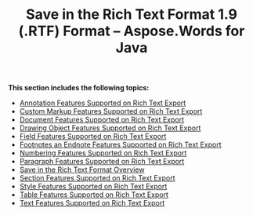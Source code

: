 ﻿---
title: Save in the Rich Text Format 1.9 (.RTF) Format – Aspose.Words for Java
articleTitle: Save in the Rich Text Format 1.9 (.RTF) Format
linktitle: Save in the Rich Text Format 1.9 (.RTF) Format
description: "Aspose.Words for Java allows you to work with various features supported when saving to Rich Text format."
type: docs
weight: 150
url: /java/save-in-the-rich-text-format-1-9-rtf-format/
---

**This section includes the following topics:** 

- [Annotation Features Supported on Rich Text Export](/words/java/annotation-features-supported-on-rich-text-export/)
- [Custom Markup Features Supported on Rich Text Export](/words/java/custom-markup-features-supported-on-rich-text-export/)
- [Document Features Supported on Rich Text Export](/words/java/document-features-supported-on-rich-text-export/)
- [Drawing Object Features Supported on Rich Text Export](/words/java/drawing-object-features-supported-on-rich-text-export/)
- [Field Features Supported on Rich Text Export](/words/java/field-features-supported-on-rich-text-export/)
- [Footnotes an Endnote Features Supported on Rich Text Export](/words/java/footnotes-and-endnote-features-supported-on-rich-text-export/)
- [Numbering Features Supported on Rich Text Export](/words/java/numbering-features-supported-on-rich-text-export/)
- [Paragraph Features Supported on Rich Text Export](/words/java/paragraph-features-supported-on-rich-text-export/)
- [Save in the Rich Text Format Overview](/words/java/save-in-the-rich-text-format-overview/)
- [Section Features Supported on Rich Text Export](/words/java/section-features-supported-on-rich-text-export/)
- [Style Features Supported on Rich Text Export](/words/java/style-features-supported-on-rich-text-export/)
- [Table Features Supported on Rich Text Export](/words/java/table-features-supported-on-rich-text-export/)
- [Text Features Supported on Rich Text Export](/words/java/text-features-supported-on-rich-text-export/)
